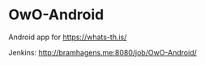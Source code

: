 # OwO-Android
Android app for https://whats-th.is/

Jenkins: http://bramhagens.me:8080/job/OwO-Android/
